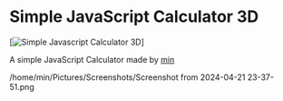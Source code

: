 # Simple JavaScript Calculator 3D

[![Simple Javascript Calculator 3D](https://raw.githubusercontent.com/min-awm/calculator-3d/master/screenshot1.png)]

A simple JavaScript Calculator made by [min](https://github.com/min-awm)

/home/min/Pictures/Screenshots/Screenshot from 2024-04-21 23-37-51.png